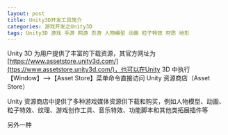 ```yaml
---
layout: post
title: Unity3D开发工具简介
categories: 游戏开发之Unity3D
tags: Unity3D 游戏 手游 网游 页游 人物模型 动画 粒子特效 材质 地形
---
```


Unity 3D 为用户提供了丰富的下载资源，其官方网址为[https://www.assetstore.unity3d.com/](ttps://www.assetstore.unity3d.com/)，也可以在Unity 3D 中执行【Window】-->【Asset Store】菜单命令直接访问 Unity 资源商店（Asset Store）

Unity 资源商店中提供了多种游戏媒体资源供下载和购买，例如人物模型、动画、粒子特效、纹理、游戏创作工具、音乐特效、功能脚本和其他类拓展插件等

另外一种